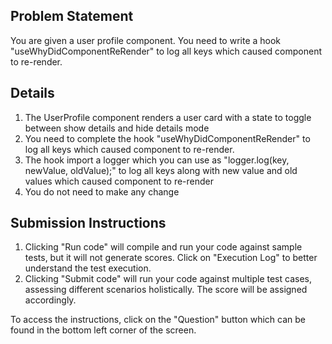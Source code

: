 ## Problem Statement
You are given a user profile component. You need to write a hook "useWhyDidComponentReRender" to log all keys which caused component to re-render.
## Details
1. The UserProfile component renders a user card with a state to toggle between show details and hide details mode
2. You need to complete the hook "useWhyDidComponentReRender" to log all keys which caused component to re-render.
3. The hook import a logger which you can use as "logger.log(key, newValue, oldValue);" to log all keys along with new value and old values which caused component to re-render 
3. You do not need to make any change 

## Submission Instructions
1. Clicking "Run code" will compile and run your code against sample tests, but it will not generate scores. Click on "Execution Log" to better understand the test execution.
2. Clicking "Submit code" will run your code against multiple test cases, assessing different scenarios holistically. The score will be assigned accordingly.

To access the instructions, click on the "Question" button which can be found in the bottom left corner of the screen.